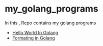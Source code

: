 # my_golang_programs
In this , Repo contains my golang programs 
+ [Hello World In Golang](https://github.com/PANDATD/my_golang_programs/blob/main/hello_world.go)
+ [Formating in Golang](format.md)
